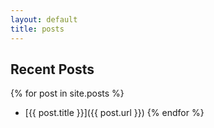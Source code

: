 ```yaml
---
layout: default
title: posts
---
```

Recent Posts
------------
{% for post in site.posts %}
 * [{{ post.title }}]({{ post.url }})
{% endfor %}